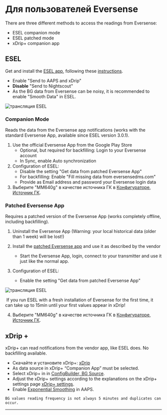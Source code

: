 # Для пользователей Eversense

There are three different methods to access the readings from Eversense:

- ESEL companion mode
- ESEL patched mode
- xDrip+ companion app

## ESEL

Get and install the [ESEL app](https://github.com/BernhardRo/Esel/tree/master/apk), following these [instructions](https://github.com/BernhardRo/Esel?tab=readme-ov-file#esel).

- Enable "Send to AAPS and xDrip"
- **Disable** "Send to Nightscout"
- As the BG data from Eversense can be noisy, it is recommended to enable "Smooth Data" in ESEL.

![трансляция ESEL](../images/ESEL.png)

### Companion Mode

Reads the data from the Eversense app notifications (works with the standard Eversense App, available since ESEL version 3.0.1).

1. Use the official Eversense App from the Google Play Store
   - Optional, but required for backfilling: Login to your Eversense account
   - In Sync, enable Auto synchronization
2. Configuration of ESEL:
   - Disable the setting "Get data from patched Eversense App"
   - For backfilling: Enable "Fill missing data from eversensedms.com"
   - Provide as Email address and password your Eversense login data
3. Выберите "MM640g" в качестве источника ГК в [Конфигураторе, Источник ГК](../Configuration/Config-Builder.md#bg-source).

### Patched Eversense App

 Requires a patched version of the Eversense App (works completely offline, including backfilling).

1. Uninstall the Eversense App (Warning: your local historical data (older than 1 week) will be lost!)

2. Install the [patched Eversense app](https://cr4ck3d3v3r53n53.club) and use it as described by the vendor

   - Start the Eversense App, login, connect to your transmitter and use it just like the normal app.

3. Configuration of ESEL:

   - Enable the setting "Get data from patched Eversense App"



![трансляция ESEL](../images/ESELpatch.png)

​       If you run ESEL with a fresh installation of Eversense for the first time, it can take up to 15min until your first values appear in xDrip!

4. Выберите "MM640g" в качестве источника ГК в [Конфигураторе, Источник ГК](../Configuration/Config-Builder.md#bg-source).

## xDrip +

xDrip+ can read notifications from the vendor app, like ESEL does. No backfilling available.

- Скачайте и установите xDrip+: [xDrip](https://github.com/NightscoutFoundation/xDrip)
- As data source in xDrip+ “Companion App” must be selected.
- Select xDrip+ in in [ConfigBuilder, BG Source](../Configuration/Config-Builder.md#bg-source).
- Adjust the xDrip+ settings according to the explanations on the xDrip+ settings page [xDrip+ settings](../Configuration/xdrip.md).
- Enable [Exponential Smoothing](../Usage/Smoothing-Blood-Glucose-Data.md#smoothing-blood-glucose-data) in AAPS.

```{warning}
BG values reading frequency is not always 5 minutes and duplicates can occur.
```

****
